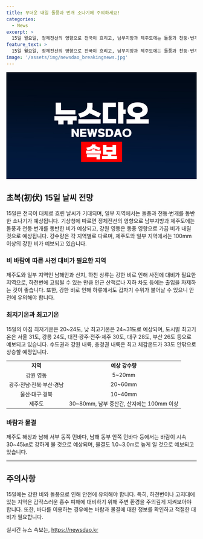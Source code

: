 ```yaml
---
title: 무더운 내일 돌풍과 번개 소나기에 주의하세요!
categories:
  - News
excerpt: >
  15일 월요일, 정체전선의 영향으로 전국이 흐리고, 남부지방과 제주도에는 돌풍과 천둥·번개를 동반한 비가 예상됩니다. 강수량은 각 지역별로 다르며, 특히 제주도와 일부 지역에는 강한 비가 예상돼 안전에 유의해야 합니다. 또한, 높은 기온과 함께 도시별 최고기온은 서울 31도, 강릉 24도, 대전·광주·전주·제주 30도, 대구 28도, 부산 26도로 예상되니 건강관리에 유의해야 합니다. 물결도 높아 바다에서의 안전에도 유의해야 합니다. (문단 요약 150자)
feature_text: >
  15일 월요일, 정체전선의 영향으로 전국이 흐리고, 남부지방과 제주도에는 돌풍과 천둥·번개를 동반한 비가 예상됩니다. 강수량은 각 지역별로 다르며, 특히 제주도와 일부 지역에는 강한 비가 예상돼 안전에 유의해야 합니다. 또한, 높은 기온과 함께 도시별 최고기온은 서울 31도, 강릉 24도, 대전·광주·전주·제주 30도, 대구 28도, 부산 26도로 예상되니 건강관리에 유의해야 합니다. 물결도 높아 바다에서의 안전에도 유의해야 합니다. (문단 요약 150자)
image: '/assets/img/newsdao_breakingnews.jpg'
---
```


<p><img src="/assets/img/newsdao_breakingnews.jpg" alt="ontimetimes 속보" /></p>

<h2 data-ke-size="size26">초복(初伏) 15일 날씨 전망</h2>

<p data-ke-size="size16">15일은 전국이 대체로 흐린 날씨가 기대되며, 일부 지역에서는 돌풍과 천둥·번개를 동반한 소나기가 예상됩니다. 기상청에 따르면 정체전선의 영향으로 남부지방과 제주도에는 돌풍과 천둥·번개를 동반한 비가 예상되고, 강원 영동은 동풍 영향으로 가끔 비가 내릴 것으로 예상됩니다. 강수량은 각 지역별로 다르며, 제주도와 일부 지역에서는 100mm 이상의 강한 비가 예보되고 있습니다.</p>

<h3>비 바람에 따른 사전 대비가 필요한 지역</h3>

<p data-ke-size="size16">제주도와 일부 지역인 남해안과 산지, 하천 상류는 강한 비로 인해 사전에 대비가 필요한 지역으로, 하천변에 고립될 수 있는 만큼 인근 산책로나 지하 차도 등에는 출입을 자제하는 것이 좋습니다. 또한, 강한 비로 인해 하류에서도 갑자기 수위가 불어날 수 있으니 안전에 유의해야 합니다.</p>

<h3>최저기온과 최고기온</h3>

<p data-ke-size="size16">15일의 아침 최저기온은 20~24도, 낮 최고기온은 24~31도로 예상되며, 도시별 최고기온은 서울 31도, 강릉 24도, 대전·광주·전주·제주 30도, 대구 28도, 부산 26도 등으로 예보되고 있습니다. 수도권과 강원 내륙, 충청권 내륙은 최고 체감온도가 33도 안팎으로 상승할 예정입니다.</p>

<table>
    <tr>
        <td style="text-align: center; height: 17px;"><b>지역</b></td>
        <td style="text-align: center; height: 17px;"><b>예상 강수량</b></td>
    </tr>
    <tr>
        <td style="text-align: center; height: 17px;">강원 영동</td>
        <td style="text-align: center; height: 17px;">5~20mm</td>
    </tr>
    <tr>
        <td style="text-align: center; height: 17px;">광주·전남·전북·부산·경남</td>
        <td style="text-align: center; height: 17px;">20~60mm</td>
    </tr>
    <tr>
        <td style="text-align: center; height: 17px;">울산·대구·경북</td>
        <td style="text-align: center; height: 17px;">10~40mm</td>
    </tr>
    <tr>
        <td style="text-align: center; height: 17px;">제주도</td>
        <td style="text-align: center; height: 17px;">30~80mm, 남부 중산간, 산지에는 100mm 이상</td>
    </tr>
</table>

<h3>바람과 물결</h3>

<p data-ke-size="size16">제주도 해상과 남해 서부 동쪽 먼바다, 남해 동부 안쪽 먼바다 등에서는 바람이 시속 30~45㎞로 강하게 불 것으로 예상되며, 물결도 1.0~3.0m로 높게 일 것으로 예보되고 있습니다.</p>

<hr>

<h2 data-ke-size="size26">주의사항</h2>

<p data-ke-size="size16">15일에는 강한 비와 돌풍으로 인해 안전에 유의해야 합니다. 특히, 하천변이나 고지대에 있는 지역은 갑작스러운 홍수 피해에 대비하기 위해 주변 환경을 주의깊게 지켜보아야 합니다. 또한, 바다를 이용하는 경우에는 바람과 물결에 대한 정보를 확인하고 적절한 대비가 필요합니다.</p>
실시간 뉴스 속보는, <a href="https://newsdao.kr" rel="dofollow">https://newsdao.kr</a>


